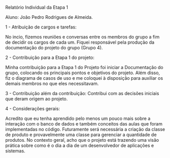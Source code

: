 Relatório Individual da Etapa 1

Aluno: João Pedro Rodrigues de Almeida.

1 - Atribuição de cargos e tarefas:

No incio, fizemos reuniões e conversas entre os membros do grupo a fim de decidir os cargos de cada um. Fiquei responsável pela produção da documentação do projeto do grupo (Grupo 4).

2 - Contribuição para a Etapa 1 do projeto:

Minha contribuição para a Etapa 1 do Projeto foi iniciar a Documentação do grupo, colocando os principais pontos e objetivos do projeto.
Além disso, fiz o diagrama de  casos de uso e me coloquei à disposição para auxiliar os demais membros no que eles necessitavam.

3 - Contribuição além da contribuição:
Contribui com as decisões iniciais que deram origem ao projeto.

4 - Considerações gerais:

Acredito que eu tenha aprendido pelo menos um pouco mais sobre a interação com o banco de dados e também conceitos das aulas que foram implementadas no código.
Futuramente será necessária a criação da classe de produto e provavelmente uma classe para gerenciar a quantidade de produtos.
No contexto geral, acho que o projeto está trazendo uma visão prática sobre como é o dia a dia de um desenvolvedor de aplicações e sistemas.
